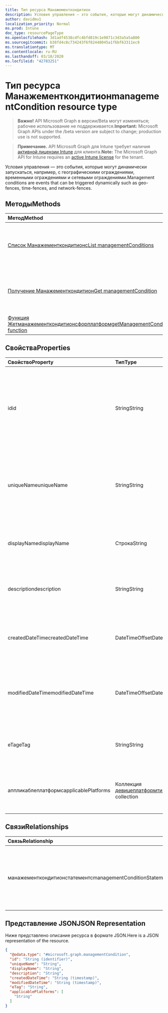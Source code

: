 ```yaml
---
title: Тип ресурса Манажементкондитион
description: Условия управления — это события, которые могут динамически запускаться, например, с географическими ограждениями, временными ограждениями и сетевыми ограждениями.
author: davidmu1
localization_priority: Normal
ms.prod: Intune
doc_type: resourcePageType
ms.openlocfilehash: 3d1adf4538cdfc4bfd819c1e9871c3d3a5a5a800
ms.sourcegitcommit: b38fd4c8c734243f6f82448045a1f6bf63311ec9
ms.translationtype: MT
ms.contentlocale: ru-RU
ms.lasthandoff: 03/18/2020
ms.locfileid: "42783251"
---
```

# <a name="managementcondition-resource-type"></a><span data-ttu-id="92792-103">Тип ресурса Манажементкондитион</span><span class="sxs-lookup"><span data-stu-id="92792-103">managementCondition resource type</span></span>

> <span data-ttu-id="92792-104">**Важно!** API Microsoft Graph в версии/Beta могут изменяться; рабочее использование не поддерживается.</span><span class="sxs-lookup"><span data-stu-id="92792-104">**Important:** Microsoft Graph APIs under the /beta version are subject to change; production use is not supported.</span></span>

> <span data-ttu-id="92792-105">**Примечание.** API Microsoft Graph для Intune требует наличия [активной лицензии Intune](https://go.microsoft.com/fwlink/?linkid=839381) для клиента.</span><span class="sxs-lookup"><span data-stu-id="92792-105">**Note:** The Microsoft Graph API for Intune requires an [active Intune license](https://go.microsoft.com/fwlink/?linkid=839381) for the tenant.</span></span>

<span data-ttu-id="92792-106">Условия управления — это события, которые могут динамически запускаться, например, с географическими ограждениями, временными ограждениями и сетевыми ограждениями.</span><span class="sxs-lookup"><span data-stu-id="92792-106">Management conditions are events that can be triggered dynamically such as geo-fences, time-fences, and network-fences.</span></span>

## <a name="methods"></a><span data-ttu-id="92792-107">Методы</span><span class="sxs-lookup"><span data-stu-id="92792-107">Methods</span></span>
|<span data-ttu-id="92792-108">Метод</span><span class="sxs-lookup"><span data-stu-id="92792-108">Method</span></span>|<span data-ttu-id="92792-109">Возвращаемый тип</span><span class="sxs-lookup"><span data-stu-id="92792-109">Return Type</span></span>|<span data-ttu-id="92792-110">Описание</span><span class="sxs-lookup"><span data-stu-id="92792-110">Description</span></span>|
|:---|:---|:---|
|[<span data-ttu-id="92792-111">Список Манажементкондитионс</span><span class="sxs-lookup"><span data-stu-id="92792-111">List managementConditions</span></span>](../api/intune-fencing-managementcondition-list.md)|<span data-ttu-id="92792-112">Коллекция [манажементкондитион](../resources/intune-fencing-managementcondition.md)</span><span class="sxs-lookup"><span data-stu-id="92792-112">[managementCondition](../resources/intune-fencing-managementcondition.md) collection</span></span>|<span data-ttu-id="92792-113">Список свойств и связей объектов [манажементкондитион](../resources/intune-fencing-managementcondition.md) .</span><span class="sxs-lookup"><span data-stu-id="92792-113">List properties and relationships of the [managementCondition](../resources/intune-fencing-managementcondition.md) objects.</span></span>|
|[<span data-ttu-id="92792-114">Получение Манажементкондитион</span><span class="sxs-lookup"><span data-stu-id="92792-114">Get managementCondition</span></span>](../api/intune-fencing-managementcondition-get.md)|[<span data-ttu-id="92792-115">манажементкондитион</span><span class="sxs-lookup"><span data-stu-id="92792-115">managementCondition</span></span>](../resources/intune-fencing-managementcondition.md)|<span data-ttu-id="92792-116">Чтение свойств и связей объекта [манажементкондитион](../resources/intune-fencing-managementcondition.md) .</span><span class="sxs-lookup"><span data-stu-id="92792-116">Read properties and relationships of the [managementCondition](../resources/intune-fencing-managementcondition.md) object.</span></span>|
|[<span data-ttu-id="92792-117">Функция Жетманажементкондитионсфорплатформ</span><span class="sxs-lookup"><span data-stu-id="92792-117">getManagementConditionsForPlatform function</span></span>](../api/intune-fencing-managementcondition-getmanagementconditionsforplatform.md)|<span data-ttu-id="92792-118">Коллекция [манажементкондитион](../resources/intune-fencing-managementcondition.md)</span><span class="sxs-lookup"><span data-stu-id="92792-118">[managementCondition](../resources/intune-fencing-managementcondition.md) collection</span></span>|<span data-ttu-id="92792-119">Н/Д</span><span class="sxs-lookup"><span data-stu-id="92792-119">Not yet documented</span></span>|

## <a name="properties"></a><span data-ttu-id="92792-120">Свойства</span><span class="sxs-lookup"><span data-stu-id="92792-120">Properties</span></span>
|<span data-ttu-id="92792-121">Свойство</span><span class="sxs-lookup"><span data-stu-id="92792-121">Property</span></span>|<span data-ttu-id="92792-122">Тип</span><span class="sxs-lookup"><span data-stu-id="92792-122">Type</span></span>|<span data-ttu-id="92792-123">Описание</span><span class="sxs-lookup"><span data-stu-id="92792-123">Description</span></span>|
|:---|:---|:---|
|<span data-ttu-id="92792-124">id</span><span class="sxs-lookup"><span data-stu-id="92792-124">id</span></span>|<span data-ttu-id="92792-125">String</span><span class="sxs-lookup"><span data-stu-id="92792-125">String</span></span>|<span data-ttu-id="92792-126">Уникальный идентификатор для условия управления.</span><span class="sxs-lookup"><span data-stu-id="92792-126">Unique identifier for the management condition.</span></span> <span data-ttu-id="92792-127">Созданное системой значение, назначаемое при создании.</span><span class="sxs-lookup"><span data-stu-id="92792-127">System generated value assigned when created.</span></span>|
|<span data-ttu-id="92792-128">uniqueName</span><span class="sxs-lookup"><span data-stu-id="92792-128">uniqueName</span></span>|<span data-ttu-id="92792-129">String</span><span class="sxs-lookup"><span data-stu-id="92792-129">String</span></span>|<span data-ttu-id="92792-130">Уникальное имя условия управления.</span><span class="sxs-lookup"><span data-stu-id="92792-130">Unique name for the management condition.</span></span> <span data-ttu-id="92792-131">Используется в выражениях условия управления.</span><span class="sxs-lookup"><span data-stu-id="92792-131">Used in management condition expressions.</span></span>|
|<span data-ttu-id="92792-132">displayName</span><span class="sxs-lookup"><span data-stu-id="92792-132">displayName</span></span>|<span data-ttu-id="92792-133">Строка</span><span class="sxs-lookup"><span data-stu-id="92792-133">String</span></span>|<span data-ttu-id="92792-134">Имя условия управления, определенное администратором.</span><span class="sxs-lookup"><span data-stu-id="92792-134">The admin defined name of the management condition.</span></span>|
|<span data-ttu-id="92792-135">description</span><span class="sxs-lookup"><span data-stu-id="92792-135">description</span></span>|<span data-ttu-id="92792-136">String</span><span class="sxs-lookup"><span data-stu-id="92792-136">String</span></span>|<span data-ttu-id="92792-137">Описание условия управления, заданное администратором.</span><span class="sxs-lookup"><span data-stu-id="92792-137">The admin defined description of the management condition.</span></span>|
|<span data-ttu-id="92792-138">createdDateTime</span><span class="sxs-lookup"><span data-stu-id="92792-138">createdDateTime</span></span>|<span data-ttu-id="92792-139">DateTimeOffset</span><span class="sxs-lookup"><span data-stu-id="92792-139">DateTimeOffset</span></span>|<span data-ttu-id="92792-140">Время создания условия управления.</span><span class="sxs-lookup"><span data-stu-id="92792-140">The time the management condition was created.</span></span> <span data-ttu-id="92792-141">Созданная сторона службы.</span><span class="sxs-lookup"><span data-stu-id="92792-141">Generated service side.</span></span>|
|<span data-ttu-id="92792-142">modifiedDateTime</span><span class="sxs-lookup"><span data-stu-id="92792-142">modifiedDateTime</span></span>|<span data-ttu-id="92792-143">DateTimeOffset</span><span class="sxs-lookup"><span data-stu-id="92792-143">DateTimeOffset</span></span>|<span data-ttu-id="92792-144">Время последнего изменения условия управления.</span><span class="sxs-lookup"><span data-stu-id="92792-144">The time the management condition was last modified.</span></span> <span data-ttu-id="92792-145">Обновленная сторона службы.</span><span class="sxs-lookup"><span data-stu-id="92792-145">Updated service side.</span></span>|
|<span data-ttu-id="92792-146">eTag</span><span class="sxs-lookup"><span data-stu-id="92792-146">eTag</span></span>|<span data-ttu-id="92792-147">String</span><span class="sxs-lookup"><span data-stu-id="92792-147">String</span></span>|<span data-ttu-id="92792-148">Тег ETag условия управления.</span><span class="sxs-lookup"><span data-stu-id="92792-148">ETag of the management condition.</span></span> <span data-ttu-id="92792-149">Обновленная сторона службы.</span><span class="sxs-lookup"><span data-stu-id="92792-149">Updated service side.</span></span>|
|<span data-ttu-id="92792-150">аппликаблеплатформс</span><span class="sxs-lookup"><span data-stu-id="92792-150">applicablePlatforms</span></span>|<span data-ttu-id="92792-151">Коллекция [девицеплатформтипе](../resources/intune-shared-deviceplatformtype.md)</span><span class="sxs-lookup"><span data-stu-id="92792-151">[devicePlatformType](../resources/intune-shared-deviceplatformtype.md) collection</span></span>|<span data-ttu-id="92792-152">Соответствующие платформы для этого условия управления.</span><span class="sxs-lookup"><span data-stu-id="92792-152">The applicable platforms for this management condition.</span></span>|

## <a name="relationships"></a><span data-ttu-id="92792-153">Связи</span><span class="sxs-lookup"><span data-stu-id="92792-153">Relationships</span></span>
|<span data-ttu-id="92792-154">Связь</span><span class="sxs-lookup"><span data-stu-id="92792-154">Relationship</span></span>|<span data-ttu-id="92792-155">Тип</span><span class="sxs-lookup"><span data-stu-id="92792-155">Type</span></span>|<span data-ttu-id="92792-156">Описание</span><span class="sxs-lookup"><span data-stu-id="92792-156">Description</span></span>|
|:---|:---|:---|
|<span data-ttu-id="92792-157">манажементкондитионстатементс</span><span class="sxs-lookup"><span data-stu-id="92792-157">managementConditionStatements</span></span>|<span data-ttu-id="92792-158">Коллекция [манажементкондитионстатемент](../resources/intune-fencing-managementconditionstatement.md)</span><span class="sxs-lookup"><span data-stu-id="92792-158">[managementConditionStatement](../resources/intune-fencing-managementconditionstatement.md) collection</span></span>|<span data-ttu-id="92792-159">Операторы условия управления, связанные с условием управления.</span><span class="sxs-lookup"><span data-stu-id="92792-159">The management condition statements associated to the management condition.</span></span>|

## <a name="json-representation"></a><span data-ttu-id="92792-160">Представление JSON</span><span class="sxs-lookup"><span data-stu-id="92792-160">JSON Representation</span></span>
<span data-ttu-id="92792-161">Ниже представлено описание ресурса в формате JSON.</span><span class="sxs-lookup"><span data-stu-id="92792-161">Here is a JSON representation of the resource.</span></span>
<!-- {
  "blockType": "resource",
  "keyProperty": "id",
  "@odata.type": "microsoft.graph.managementCondition"
}
-->
``` json
{
  "@odata.type": "#microsoft.graph.managementCondition",
  "id": "String (identifier)",
  "uniqueName": "String",
  "displayName": "String",
  "description": "String",
  "createdDateTime": "String (timestamp)",
  "modifiedDateTime": "String (timestamp)",
  "eTag": "String",
  "applicablePlatforms": [
    "String"
  ]
}
```



